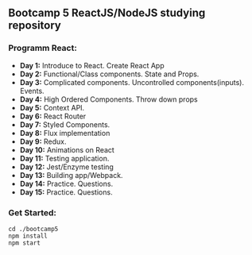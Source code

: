 ## Bootcamp 5 ReactJS/NodeJS studying repository

### Programm React:
- **Day 1:** Introduce to React. Create React App
- **Day 2:** Functional/Class components. State and Props.
- **Day 3:** Complicated components. Uncontrolled components(inputs). Events.
- **Day 4:** High Ordered Components. Throw down props
- **Day 5:** Context API.
- **Day 6:** React Router
- **Day 7:** Styled Components.
- **Day 8:** Flux implementation
- **Day 9:** Redux.
- **Day 10:** Animations on React
- **Day 11:** Testing application.
- **Day 12:** Jest/Enzyme testing
- **Day 13:** Building app/Webpack.
- **Day 14:** Practice. Questions.
- **Day 15:** Practice. Questions.

### Get Started:
```
cd ./bootcamp5
npm install
npm start
```
